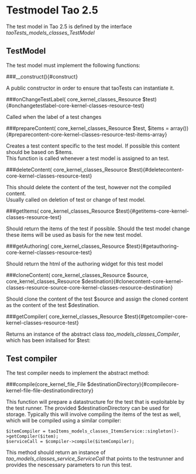 <!--
parent:
    title: Testrunner
author:
    - 'Joel Bout'
created_at: '2013-10-31 17:51:03'
updated_at: '2013-11-04 17:03:26'
tags:
    - Testrunner
-->

Testmodel Tao 2.5
=================

The test model in Tao 2.5 is defined by the interface *taoTests\_models\_classes\_TestModel*

TestModel
---------

The test model must implement the following functions:

###\_\_construct(){#construct}

A public constructor in order to ensure that taoTests can instantiate it.

###onChangeTestLabel( core\_kernel\_classes\_Resource \$test){#onchangetestlabel-core-kernel-classes-resource-test}

Called when the label of a test changes

###prepareContent( core\_kernel\_classes\_Resource \$test, \$items = array()){#preparecontent-core-kernel-classes-resource-test-items-array}

Creates a test content specific to the test model. If possible this content should be based on \$items.\
This function is called whenever a test model is assigned to an test.

###deleteContent( core\_kernel\_classes\_Resource \$test){#deletecontent-core-kernel-classes-resource-test}

This should delete the content of the test, however not the compiled content.\
Usually called on deletion of test or change of test model.

###getItems( core\_kernel\_classes\_Resource \$test){#getitems-core-kernel-classes-resource-test}

Should return the items of the test if possible. Should the test model change these items will be used as basis for the new test model.

###getAuthoring( core\_kernel\_classes\_Resource \$test){#getauthoring-core-kernel-classes-resource-test}

Should return the html of the authoring widget for this test model

###cloneContent( core\_kernel\_classes\_Resource \$source, core\_kernel\_classes\_Resource \$destination){#clonecontent-core-kernel-classes-resource-source-core-kernel-classes-resource-destination}

Should clone the content of the test \$source and assign the cloned content as the content of the test \$destination.

###getCompiler( core\_kernel\_classes\_Resource \$test){#getcompiler-core-kernel-classes-resource-test}

Returns an instance of the abstract class *tao\_models\_classes\_Compiler*, which has been initalised for \$test:

Test compiler
-------------

The test compiler needs to implement the abstract method:

###compile(core\_kernel\_file\_File \$destinationDirectory){#compilecore-kernel-file-file-destinationdirectory}

This function will prepare a datastructure for the test that is exploitable by the test runner. The provided \$destinationDirectory can be used for storage. Typically this will involve compiling the items of the test as well, which will be compiled using a similar compiler:

    $itemCompiler = taoItems_models_classes_ItemsService::singleton()->getCompiler($item);
    $serviceCall = $compiler->compile($itemCompiler);

This method should return an instance of *tao\_models\_classes\_service\_ServiceCall* that points to the testrunner and provides the nescessary parameters to run this test.


